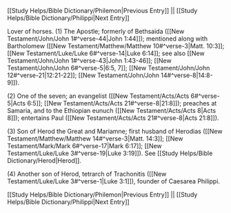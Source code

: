 [[Study Helps/Bible Dictionary/Philemon|Previous Entry]]  ||  [[Study Helps/Bible Dictionary/Philippi|Next Entry]]

 Lover of horses. (1) The Apostle; formerly of Bethsaida ([[New Testament/John/John 1#^verse-44|John 1:44]]); mentioned along with Bartholomew ([[New Testament/Matthew/Matthew 10#^verse-3|Matt. 10:3]]; [[New Testament/Luke/Luke 6#^verse-14|Luke 6:14]]; see also [[New Testament/John/John 1#^verse-43|John 1:43-46]]; [[New Testament/John/John 6#^verse-5|6:5, 7]]; [[New Testament/John/John 12#^verse-21|12:21-22]]; [[New Testament/John/John 14#^verse-8|14:8-9]]).

 (2) One of the seven; an evangelist ([[New Testament/Acts/Acts 6#^verse-5|Acts 6:5]]; [[New Testament/Acts/Acts 21#^verse-8|21:8]]); preaches at Samaria, and to the Ethiopian eunuch ([[New Testament/Acts/Acts 8|Acts 8]]); entertains Paul ([[New Testament/Acts/Acts 21#^verse-8|Acts 21:8]]).

 (3) Son of Herod the Great and Mariamne; first husband of Herodias ([[New Testament/Matthew/Matthew 14#^verse-3|Matt. 14:3]]; [[New Testament/Mark/Mark 6#^verse-17|Mark 6:17]]; [[New Testament/Luke/Luke 3#^verse-19|Luke 3:19]]). See [[Study Helps/Bible Dictionary/Herod|Herod]].

 (4) Another son of Herod, tetrarch of Trachonitis ([[New Testament/Luke/Luke 3#^verse-1|Luke 3:1]]), founder of Caesarea Philippi.

[[Study Helps/Bible Dictionary/Philemon|Previous Entry]]  ||  [[Study Helps/Bible Dictionary/Philippi|Next Entry]]